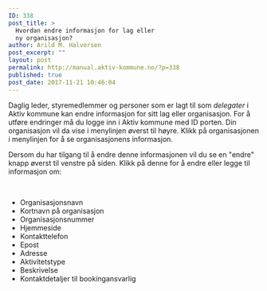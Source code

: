```yaml
---
ID: 338
post_title: >
  Hvordan endre informasjon for lag eller
  ny organisasjon?
author: Arild M. Halvorsen
post_excerpt: ""
layout: post
permalink: http://manual.aktiv-kommune.no/?p=338
published: true
post_date: 2017-11-21 10:46:04
---
```

Daglig leder, styremedlemmer og personer som er lagt til som <em>delegater</em> i Aktiv kommune kan endre informasjon for sitt lag eller organisasjon. For å utføre endringer må du logge inn i Aktiv kommune med ID porten. Din organisasjon vil da vise i menylinjen øverst til høyre. Klikk på organisasjonen i menylinjen for å se organisasjonens informasjon.

Dersom du har tilgang til å endre denne informasjonen vil du se en "endre" knapp øverst til venstre på siden. Klikk på denne for å endre eller legge til informasjon om:

&nbsp;
<ul>
 	<li>Organisasjonsnavn</li>
 	<li>Kortnavn på organisasjon</li>
 	<li>Organisasjonsnummer</li>
 	<li>Hjemmeside</li>
 	<li>Kontakttelefon</li>
 	<li>Epost</li>
 	<li>Adresse</li>
 	<li>Aktivitetstype</li>
 	<li>Beskrivelse</li>
 	<li>Kontaktdetaljer til bookingansvarlig</li>
</ul>